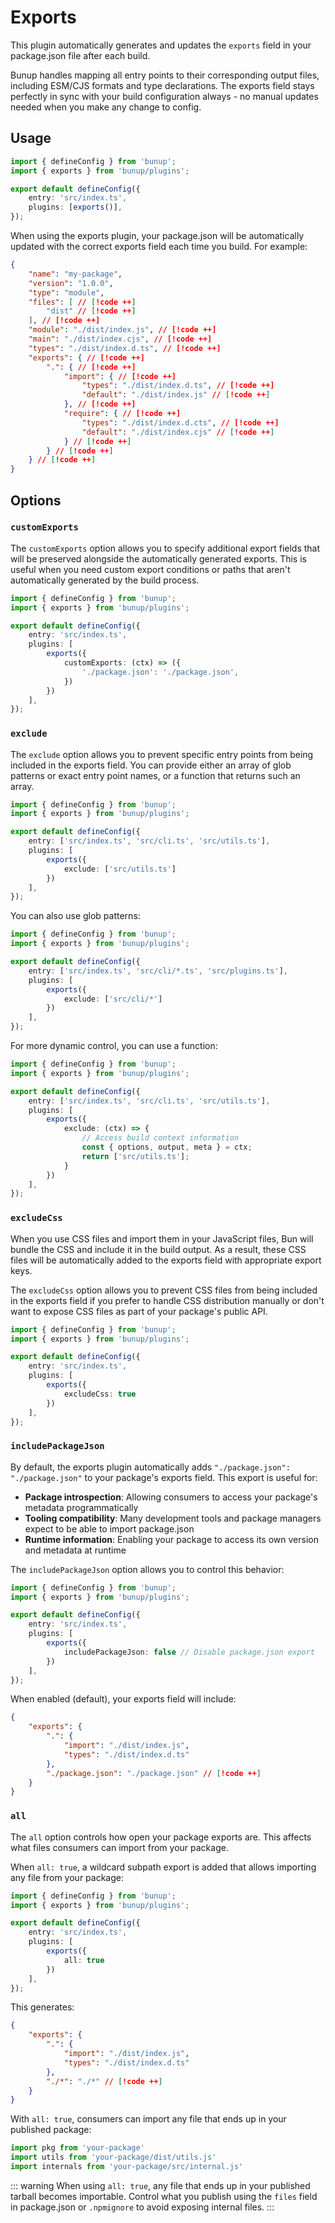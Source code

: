 # Exports

This plugin automatically generates and updates the `exports` field in your package.json file after each build.

Bunup handles mapping all entry points to their corresponding output files, including ESM/CJS formats and type declarations. The exports field stays perfectly in sync with your build configuration always - no manual updates needed when you make any change to config.

## Usage

```ts [bunup.config.ts]
import { defineConfig } from 'bunup';
import { exports } from 'bunup/plugins';

export default defineConfig({
	entry: 'src/index.ts',
	plugins: [exports()],
});
```

When using the exports plugin, your package.json will be automatically updated with the correct exports field each time you build. For example:

```json [package.json]
{
	"name": "my-package",
	"version": "1.0.0",
	"type": "module",
	"files": [ // [!code ++]
		"dist" // [!code ++]
	], // [!code ++]
	"module": "./dist/index.js", // [!code ++]
	"main": "./dist/index.cjs", // [!code ++]
	"types": "./dist/index.d.ts", // [!code ++]
	"exports": { // [!code ++]
		".": { // [!code ++]
			"import": { // [!code ++]
				"types": "./dist/index.d.ts", // [!code ++]
				"default": "./dist/index.js" // [!code ++]
			}, // [!code ++]
			"require": { // [!code ++]
				"types": "./dist/index.d.cts", // [!code ++]
				"default": "./dist/index.cjs" // [!code ++]
			} // [!code ++]
		} // [!code ++]
	} // [!code ++]
}
```

## Options

### `customExports`

The `customExports` option allows you to specify additional export fields that will be preserved alongside the automatically generated exports. This is useful when you need custom export conditions or paths that aren't automatically generated by the build process.

```ts [bunup.config.ts]
import { defineConfig } from 'bunup';
import { exports } from 'bunup/plugins';

export default defineConfig({
	entry: 'src/index.ts',
	plugins: [
		exports({
			customExports: (ctx) => ({
				'./package.json': './package.json',
			})
		})
	],
});
```

### `exclude`

The `exclude` option allows you to prevent specific entry points from being included in the exports field. You can provide either an array of glob patterns or exact entry point names, or a function that returns such an array.

```ts [bunup.config.ts]
import { defineConfig } from 'bunup';
import { exports } from 'bunup/plugins';

export default defineConfig({
	entry: ['src/index.ts', 'src/cli.ts', 'src/utils.ts'],
	plugins: [
		exports({
			exclude: ['src/utils.ts']
		})
	],
});
```

You can also use glob patterns:

```ts [bunup.config.ts]
import { defineConfig } from 'bunup';
import { exports } from 'bunup/plugins';

export default defineConfig({
	entry: ['src/index.ts', 'src/cli/*.ts', 'src/plugins.ts'],
	plugins: [
		exports({
			exclude: ['src/cli/*']
		})
	],
});
```

For more dynamic control, you can use a function:

```ts [bunup.config.ts]
import { defineConfig } from 'bunup';
import { exports } from 'bunup/plugins';

export default defineConfig({
	entry: ['src/index.ts', 'src/cli.ts', 'src/utils.ts'],
	plugins: [
		exports({
			exclude: (ctx) => {
				// Access build context information
				const { options, output, meta } = ctx;
				return ['src/utils.ts'];
			}
		})
	],
});
```

### `excludeCss`

When you use CSS files and import them in your JavaScript files, Bun will bundle the CSS and include it in the build output. As a result, these CSS files will be automatically added to the exports field with appropriate export keys.

The `excludeCss` option allows you to prevent CSS files from being included in the exports field if you prefer to handle CSS distribution manually or don't want to expose CSS files as part of your package's public API.

```ts [bunup.config.ts]
import { defineConfig } from 'bunup';
import { exports } from 'bunup/plugins';

export default defineConfig({
	entry: 'src/index.ts',
	plugins: [
		exports({
			excludeCss: true
		})
	],
});
```

### `includePackageJson`

By default, the exports plugin automatically adds `"./package.json": "./package.json"` to your package's exports field. This export is useful for:

- **Package introspection**: Allowing consumers to access your package's metadata programmatically
- **Tooling compatibility**: Many development tools and package managers expect to be able to import package.json
- **Runtime information**: Enabling your package to access its own version and metadata at runtime

The `includePackageJson` option allows you to control this behavior:

```ts [bunup.config.ts]
import { defineConfig } from 'bunup';
import { exports } from 'bunup/plugins';

export default defineConfig({
	entry: 'src/index.ts',
	plugins: [
		exports({
			includePackageJson: false // Disable package.json export
		})
	],
});
```

When enabled (default), your exports field will include:

```json [package.json]
{
	"exports": {
		".": {
			"import": "./dist/index.js",
			"types": "./dist/index.d.ts"
		},
		"./package.json": "./package.json" // [!code ++]
	}
}
```

### `all`

The `all` option controls how open your package exports are. This affects what files consumers can import from your package.

When `all: true`, a wildcard subpath export is added that allows importing any file from your package:

```ts [bunup.config.ts]
import { defineConfig } from 'bunup';
import { exports } from 'bunup/plugins';

export default defineConfig({
	entry: 'src/index.ts',
	plugins: [
		exports({
			all: true
		})
	],
});
```

This generates:

```json [package.json]
{
	"exports": {
		".": {
			"import": "./dist/index.js",
			"types": "./dist/index.d.ts"
		},
		"./*": "./*" // [!code ++]
	}
}
```

With `all: true`, consumers can import any file that ends up in your published package:

```js
import pkg from 'your-package'
import utils from 'your-package/dist/utils.js'
import internals from 'your-package/src/internal.js'
```

::: warning
When using `all: true`, any file that ends up in your published tarball becomes importable. Control what you publish using the `files` field in package.json or `.npmignore` to avoid exposing internal files.
:::

